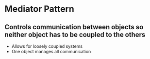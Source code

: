 # Mediator Pattern

## Controls communication between objects so neither object has to be coupled to the others

- Allows for loosely coupled systems
- One object manages all communication